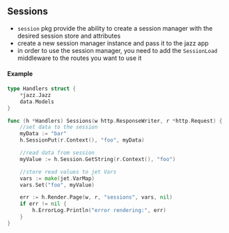## Sessions
* `session` pkg provide the ability to create a session manager with the desired session store and attributes
* create a new session manager instance and pass it to the jazz app
* in order to use the session manager, you need to add the `SessionLoad` middleware to the routes you want to use it

#### Example
```go
type Handlers struct {
    *jazz.Jazz
    data.Models
}

func (h *Handlers) Sessions(w http.ResponseWriter, r *http.Request) {
	//set data to the session
	myData := "bar"
	h.SessionPut(r.Context(), "foo", myData)

	//read data from session
	myValue := h.Session.GetString(r.Context(), "foo")

	//store read values to jet Vars
	vars := make(jet.VarMap)
	vars.Set("foo", myValue)

	err := h.Render.Page(w, r, "sessions", vars, nil)
	if err != nil {
		h.ErrorLog.Println("error rendering:", err)
	}
}
```